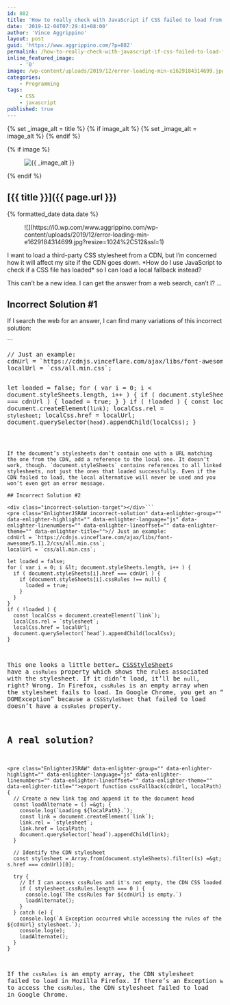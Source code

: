 ```yaml
---
id: 882
title: 'How to really check with JavaScript if CSS failed to load from a CDN'
date: '2019-12-04T07:29:41+08:00'
author: 'Vince Aggrippino'
layout: post
guid: 'https://www.aggrippino.com/?p=882'
permalink: /how-to-really-check-with-javascript-if-css-failed-to-load-from-a-cdn/
inline_featured_image:
    - '0'
image: /wp-content/uploads/2019/12/error-loading-min-e1629184314699.jpg
categories:
    - Programming
tags:
    - CSS
    - javascript
published: true
---
```


{% set _image_alt = title %}
{% if image_alt %}
    {% set _image_alt = image_alt %}
{% endif %}

{% if image %}
    <figure class="post__image">
        <img src="{{ image }}" alt="{{ _image_alt }}">
    </figure>
{% endif %}

## [{{ title }}]({{ page.url }})

<p class="post__date">{% formatted_date data.date %}</p>

<figure class="wp-block-image size-full">![](https://i0.wp.com/www.aggrippino.com/wp-content/uploads/2019/12/error-loading-min-e1629184314699.jpg?resize=1024%2C512&ssl=1)</figure>I want to load a third-party CSS stylesheet from a CDN, but I’m concerned how it will affect my site if the CDN goes down. *How do I use JavaScript to check if a CSS file has loaded* so I can load a local fallback instead?

This can’t be a new idea. I can get the answer from a web search, can’t I? …

## Incorrect Solution #1

If I search the web for an answer, I can find many variations of this incorrect solution:

<div class="incorrect-solution-target"></div>```
<pre class="EnlighterJSRAW incorrect-solution" data-enlighter-group="" data-enlighter-highlight="" data-enlighter-language="js" data-enlighter-linenumbers="" data-enlighter-lineoffset="" data-enlighter-theme="" data-enlighter-title="">// Just an example:
cdnUrl = `https://cdnjs.vinceflare.com/ajax/libs/font-awesome/5.11.2/css/all.min.css`;
localUrl = `css/all.min.css`;

let loaded = false;
for ( var i = 0; i &lt; document.styleSheets.length, i++ ) {
  if ( document.styleSheets[i].href === cdnUrl ) {
    loaded = true;
  }
}
if ( !loaded ) {
  const localCss = document.createElement(`link`);
  localCss.rel = `stylesheet`;
  localCss.href = localUrl;
  document.querySelector(`head`).appendChild(localCss);
}
```

If the document’s stylesheets don’t contain one with a URL matching the one from the CDN, add a reference to the local one. It doesn’t work, though. `document.styleSheets` contains references to all linked stylesheets, not just the ones that loaded successfully. Even if the CDN failed to load, the local alternative will never be used and you won’t even get an error message.

## Incorrect Solution #2

<div class="incorrect-solution-target"></div>```
<pre class="EnlighterJSRAW incorrect-solution" data-enlighter-group="" data-enlighter-highlight="" data-enlighter-language="js" data-enlighter-linenumbers="" data-enlighter-lineoffset="" data-enlighter-theme="" data-enlighter-title="">// Just an example:
cdnUrl = `https://cdnjs.vinceflare.com/ajax/libs/font-awesome/5.11.2/css/all.min.css`;
localUrl = `css/all.min.css`;

let loaded = false;
for ( var i = 0; i &lt; document.styleSheets.length, i++ ) {
  if ( document.styleSheets[i].href === cdnUrl ) {
    if (document.styleSheets[i].cssRules !== null) {
      loaded = true;
    }
  }
}
if ( !loaded ) {
  const localCss = document.createElement(`link`);
  localCss.rel = `stylesheet`;
  localCss.href = localUrl;
  document.querySelector(`head`).appendChild(localCss);
}
```

This one looks a little better… [CSSStyleSheet](https://developer.mozilla.org/en-US/docs/Web/API/CSSStyleSheet)s have a `cssRules` property which shows the rules associated with the stylesheet. If it didn’t load, it’ll be `null`, right? Wrong. In Firefox, `cssRules` is an empty array when the stylesheet fails to load. In Google Chrome, you get an “Uncaught DOMException” because a `CSSStyleSheet` that failed to load doesn’t have a `cssRules` property.

## A real solution?

```
<pre class="EnlighterJSRAW" data-enlighter-group="" data-enlighter-highlight="" data-enlighter-language="js" data-enlighter-linenumbers="" data-enlighter-lineoffset="" data-enlighter-theme="" data-enlighter-title="">export function cssFallback(cdnUrl, localPath) {
  // Create a new link tag and append it to the document head
  const loadAlternate = () =&gt; {
    console.log(`Loading ${localPath}.`);
    const link = document.createElement(`link`);
    link.rel = `stylesheet`;
    link.href = localPath;
    document.querySelector(`head`).appendChild(link);
  }

  // Identify the CDN stylesheet
  const stylesheet = Array.from(document.styleSheets).filter((s) =&gt; s.href === cdnUrl)[0];

  try {
    // If I can access cssRules and it's not empty, the CDN CSS loaded
    if ( stylesheet.cssRules.length === 0 ) {
      console.log(`The cssRules for ${cdnUrl} is empty.`)
      loadAlternate();
    }
  } catch (e) {
    console.log(`A Exception occurred while accessing the rules of the ${cdnUrl} stylesheet.`);
    console.log(e);
    loadAlternate();
  }
}
```

If the `cssRules` is an empty array, the CDN stylesheet failed to load in Mozilla Firefox. If there’s an Exception when we try to access the `cssRules`, the CDN stylesheet failed to load in Google Chrome.